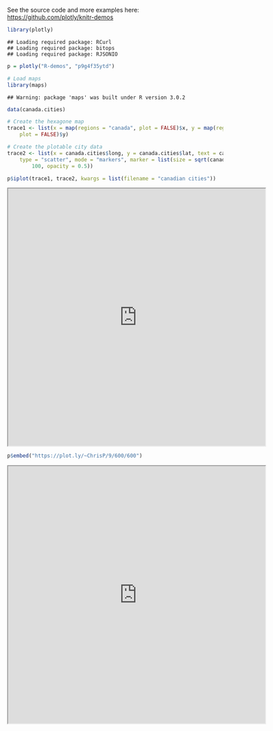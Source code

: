 See the source code and more examples here: https://github.com/plotly/knitr-demos


```r
library(plotly)
```

```
## Loading required package: RCurl
## Loading required package: bitops
## Loading required package: RJSONIO
```

```r
p = plotly("R-demos", "p9g4f35ytd")
```



```r
# Load maps
library(maps)
```

```
## Warning: package 'maps' was built under R version 3.0.2
```

```r
data(canada.cities)

# Create the hexagone map
trace1 <- list(x = map(regions = "canada", plot = FALSE)$x, y = map(regions = "canada", 
    plot = FALSE)$y)

# Create the plotable city data
trace2 <- list(x = canada.cities$long, y = canada.cities$lat, text = canada.cities$name, 
    type = "scatter", mode = "markers", marker = list(size = sqrt(canada.cities$pop/max(canada.cities$pop)) * 
        100, opacity = 0.5))
```



```r
p$iplot(trace1, trace2, kwargs = list(filename = "canadian cities"))
```

<iframe height="600" id="igraph" scrolling="no" seamless="seamless"
				src="https://plot.ly/~R-demos/3" width="600"></iframe>



```r
p$embed("https://plot.ly/~ChrisP/9/600/600")
```

<iframe height="600" id="igraph" scrolling="no" seamless="seamless"
				src="https://plot.ly/~ChrisP/9/600/600" width="600"></iframe>


